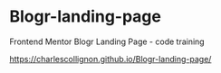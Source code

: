 # Blogr-landing-page
Frontend Mentor Blogr Landing Page - code training

https://charlescollignon.github.io/Blogr-landing-page/
